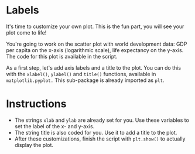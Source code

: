 # Labels
It's time to customize your own plot. This is the fun part, you will see your plot come to life!

You're going to work on the scatter plot with world development data: GDP per capita on the x-axis (logarithmic scale), life expectancy on the y-axis. The code for this plot is available in the script.

As a first step, let's add axis labels and a title to the plot. You can do this with the `xlabel()`, `ylabel()` and `title()` functions, available in `matplotlib.pyplot.` This sub-package is already imported as `plt`.

# Instructions
- The strings `xlab` and `ylab` are already set for you. Use these variables to set the label of the x- and y-axis.
- The string title is also coded for you. Use it to add a title to the plot.
- After these customizations, finish the script with `plt.show()` to actually display the plot.
